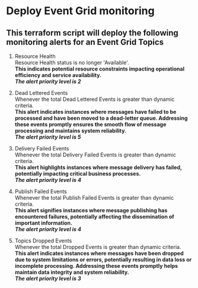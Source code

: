 # Deploy Event Grid monitoring
## This terraform script will deploy the following monitoring alerts for an Event Grid Topics

1. Resource Health  
Resource Health status is no longer 'Available'.  
**This indicates potential resource constraints impacting operational efficiency and service availability.**  
***The alert priority level is 2***  

2. Dead Lettered Events  
Whenever the total Dead Lettered Events is greater than dynamic criteria.  
**This alert indicates instances where messages have failed to be processed and have been moved to a dead-letter queue. Addressing these events promptly ensures the smooth flow of message processing and maintains system reliability.**  
***The alert priority level is 5***  

3. Delivery Failed Events  
Whenever the total Delivery Failed Events is greater than dynamic criteria.  
**This alert highlights instances where message delivery has failed, potentially impacting critical business processes.**  
***The alert priority level is 4***  

4. Publish Failed Events  
Whenever the total Publish Failed Events is greater than dynamic criteria.  
**This alert signifies instances where message publishing has encountered failures, potentially affecting the dissemination of important information.**  
***The alert priority level is 4***  

5. Topics Dropped Events  
Whenever the total Dropped Events is greater than dynamic criteria.  
**This alert indicates instances where messages have been dropped due to system limitations or errors, potentially resulting in data loss or incomplete processing. Addressing these events promptly helps maintain data integrity and system reliability.**  
***The alert priority level is 3***  